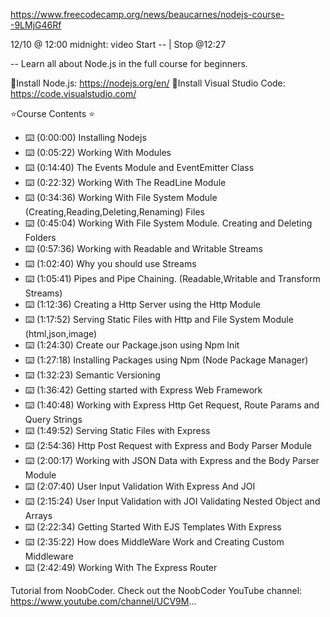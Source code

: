 https://www.freecodecamp.org/news/beaucarnes/nodejs-course--9LMjG46Rf

12/10 @ 12:00 midnight:  video Start -- | Stop @12:27 

--
Learn all about Node.js in the full course for beginners.

🔗Install Node.js: https://nodejs.org/en/
🔗Install Visual Studio Code: https://code.visualstudio.com/

⭐️Course Contents ⭐️

- ⌨️ (0:00:00) Installing Nodejs
- ⌨️ (0:05:22) Working With Modules
- ⌨️ (0:14:40) The Events Module and EventEmitter Class
- ⌨️ (0:22:32) Working With The ReadLine Module
- ⌨️ ️(0:34:36) Working With File System Module (Creating,Reading,Deleting,Renaming) Files
- ⌨️ (0:45:04) Working With File System Module. Creating and Deleting Folders
- ⌨️ (0:57:36) Working with Readable and Writable Streams
- ⌨️ (1:02:40) Why you should use Streams
- ⌨️ (1:05:41) Pipes and Pipe Chaining. (Readable,Writable and Transform Streams)
- ⌨️ (1:12:36) Creating a Http Server using the Http Module
- ⌨️ (1:17:52) Serving Static Files with Http and File System Module (html,json,image)
- ⌨️ (1:24:30) Create our Package.json using Npm Init
- ⌨️ (1:27:18) Installing Packages using Npm (Node Package Manager)
- ⌨️ (1:32:23) Semantic Versioning
- ⌨️ (1:36:42) Getting started with Express Web Framework
- ⌨️ (1:40:48) Working with Express Http Get Request, Route Params and Query Strings
- ⌨️ (1:49:52) Serving Static Files with Express
- ⌨️ (2:54:36) Http Post Request with Express and Body Parser Module
- ⌨️  (2:00:17) Working with JSON Data with Express and the Body Parser Module
- ⌨️ (2:07:40) User Input Validation With Express And JOI
- ⌨️  (2:15:24) User Input Validation with JOI Validating Nested Object and Arrays
- ⌨️ (2:22:34) Getting Started With EJS Templates With Express
- ⌨️  (2:35:22) How does MiddleWare Work and Creating Custom Middleware
- ⌨️  (2:42:49) Working With The Express Router

Tutorial from NoobCoder. Check out the NoobCoder YouTube channel: https://www.youtube.com/channel/UCV9M...